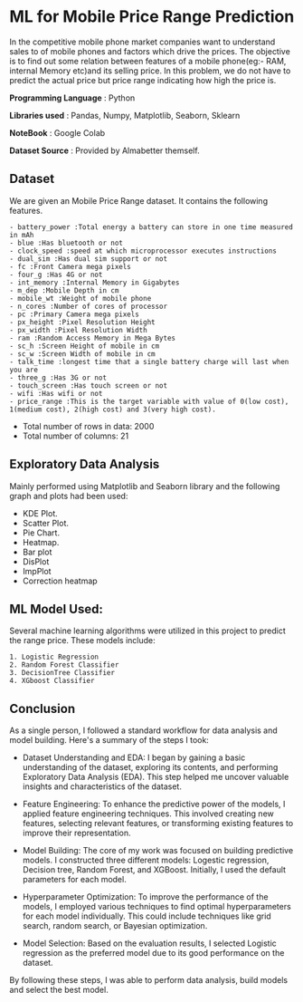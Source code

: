 # ML for Mobile Price Range Prediction  
  In the competitive mobile phone market companies want to understand sales to of mobile phones and factors which drive the prices. The objective is to find out some relation between features of a mobile phone(eg:- RAM, internal Memory etc)and its selling price. In this problem, we do not have to predict the actual price but price range indicating how high the price is.

**Programming Language** : Python

**Libraries used** : Pandas, Numpy, Matplotlib, Seaborn, Sklearn

**NoteBook** : Google Colab

**Dataset Source** : Provided by Almabetter themself.
 
## Dataset 
We are given an Mobile Price Range dataset. It contains the following features.
```
- battery_power :Total energy a battery can store in one time measured in mAh
- blue :Has bluetooth or not
- clock_speed :speed at which microprocessor executes instructions
- dual_sim :Has dual sim support or not
- fc :Front Camera mega pixels
- four_g :Has 4G or not
- int_memory :Internal Memory in Gigabytes
- m_dep :Mobile Depth in cm
- mobile_wt :Weight of mobile phone
- n_cores :Number of cores of processor
- pc :Primary Camera mega pixels
- px_height :Pixel Resolution Height
- px_width :Pixel Resolution Width
- ram :Random Access Memory in Mega Bytes
- sc_h :Screen Height of mobile in cm
- sc_w :Screen Width of mobile in cm
- talk_time :longest time that a single battery charge will last when you are
- three_g :Has 3G or not
- touch_screen :Has touch screen or not
- wifi :Has wifi or not
- price_range :This is the target variable with value of 0(low cost), 1(medium cost), 2(high cost) and 3(very high cost).
```

- Total number of rows in data:  2000 
- Total number of columns:   21
  
## Exploratory Data Analysis
 Mainly performed using Matplotlib and Seaborn library and the following graph and plots had been used:
   - KDE Plot.
   - Scatter Plot.
   - Pie Chart.
   - Heatmap.
   - Bar plot
   - DisPlot
   - ImpPlot
   - Correction heatmap
             
## ML Model Used:

Several machine learning algorithms were utilized in this project to predict the range price. These models include:
```
1. Logistic Regression
2. Random Forest Classifier
3. DecisionTree Classifier
4. XGboost Classifier
 ```

## Conclusion  
As a single person, I followed a standard workflow for data analysis and model building. Here's a summary of the steps I took:

- Dataset Understanding and EDA: I began by gaining a basic understanding of the dataset, exploring its contents, and performing Exploratory Data Analysis (EDA). This step helped me uncover valuable insights and characteristics of the dataset.

- Feature Engineering: To enhance the predictive power of the models, I applied feature engineering techniques. This involved creating new features, selecting relevant features, or transforming existing features to improve their representation.

- Model Building: The core of my work was focused on building predictive models. I constructed three different models: Logestic regression, Decision tree, Random Forest, and XGBoost. Initially, I used the default parameters for each model.

- Hyperparameter Optimization: To improve the performance of the models, I employed various techniques to find optimal hyperparameters for each model individually. This could include techniques like grid search, random search, or Bayesian optimization.

- Model Selection: Based on the evaluation results, I selected Logistic regression as the preferred model due to its good performance on the dataset.
  
By following these steps, I was able to perform data analysis, build models and select the best model.
